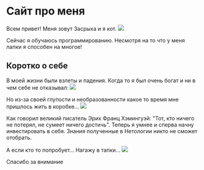 # Сайт про меня

Всем привет! Меня зовут Засрыха и я кот.
![](https://sun9-13.userapi.com/impg/nJ0tZ_-gzVnSfHsDvh2zmQEOPneR2zBeTx7HsQ/HJCcFp9hIRM.jpg?size=935x1280&quality=95&sign=03f52391d2dfadb0846a4d7430af579c&type=album)

Сейчас я обучаюсь программированию. Несмотря на то что у меня лапки я способен на многое! 

## Коротко о себе

В моей жизни были взлеты и падения. Когда то я был очень богат и ни в чем себе не отказывал:
![](https://sun9-75.userapi.com/impg/12Rtln6T4-F0vZp3wOSOQQsxsxKppfCkLL5Ykw/D_Tnq_N0XGA.jpg?size=960x1280&quality=95&sign=182dd1e0c2a7f478bd7a1faa8275824d&type=album)

Но из-за своей глупости и необразованности какое то время мне пришлось жить в коробке...
![](https://sun9-21.userapi.com/impg/0LbCEcA1QrWtHiBnige2ldarfX5c_2Y7JIXZjA/sRFLdENduuw.jpg?size=834x1280&quality=95&sign=5790bd54f8a57ef5cbd4d73777754c7e&type=album)

Как говорил великий писатель Эрих Франц Хэмингуэй: "Тот, кто ничего не потерял, не сумеет ничего достичь".
Теперь я умнее и сперва начну инвестировать в себя. Знания полученные в Нетологии никто не сможет отобрать.

А если кто то попробует... Нагажу в тапки...
![](https://sun9-40.userapi.com/impg/ha3n1XJFwxiJWMo4ia-bzyzQ2_3ducDvGrWDpA/jnmuWvQfOoY.jpg?size=960x1280&quality=95&sign=3086c5d00c0bcd12ee892fce5a4b0695&type=album)

Спасибо за внимание